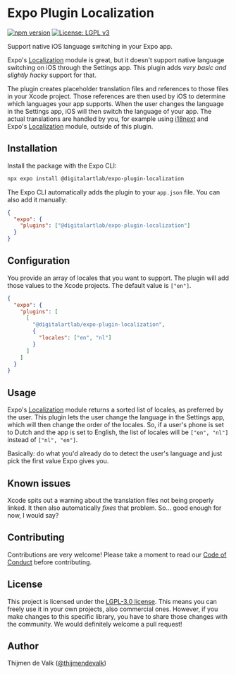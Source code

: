 # Expo Plugin Localization

[![npm version](https://badge.fury.io/js/%40digitalartlab%2Fexpo-plugin-localization.svg)](https://badge.fury.io/js/%40digitalartlab%2Fexpo-plugin-localization)
[![License: LGPL v3](https://img.shields.io/badge/License-LGPL%20v3-blue.svg)](https://www.gnu.org/licenses/lgpl-3.0)

Support native iOS language switching in your Expo app.

Expo's [Localization](https://docs.expo.io/versions/latest/sdk/localization/) module is great, but it doesn't support native language switching on iOS through the Settings app. This plugin adds _very basic and slightly hacky_ support for that.

The plugin creates placeholder translation files and references to those files in your Xcode project. Those references are then used by iOS to determine which languages your app supports. When the user changes the language in the Settings app, iOS will then switch the language of your app. The actual translations are handled by you, for example using [i18next](https://www.i18next.com/) and Expo's [Localization](https://docs.expo.io/versions/latest/sdk/localization/) module, outside of this plugin.

## Installation

Install the package with the Expo CLI:

```bash
npx expo install @digitalartlab/expo-plugin-localization
```

The Expo CLI automatically adds the plugin to your `app.json` file. You can also add it manually:

```json
{
  "expo": {
    "plugins": ["@digitalartlab/expo-plugin-localization"]
  }
}
```

## Configuration

You provide an array of locales that you want to support. The plugin will add those values to the Xcode projects. The default value is `["en"]`.

```json
{
  "expo": {
    "plugins": [
      [
        "@digitalartlab/expo-plugin-localization",
        {
          "locales": ["en", "nl"]
        }
      ]
    ]
  }
}
```

## Usage

Expo's [Localization](https://docs.expo.io/versions/latest/sdk/localization/) module returns a sorted list of locales, as preferred by the user. This plugin lets the user change the language in the Settings app, which will then change the order of the locales. So, if a user's phone is set to Dutch and the app is set to English, the list of locales will be `["en", "nl"]` instead of `["nl", "en"]`.

Basically: do what you'd already do to detect the user's language and just pick the first value Expo gives you.

## Known issues

Xcode spits out a warning about the translation files not being properly linked. It then also automatically _fixes_ that problem. So... good enough for now, I would say?

## Contributing

Contributions are very welcome! Please take a moment to read our [Code of Conduct](https://github.com/digitalartlab/.github/blob/main/CODE_OF_CONDUCT.md) before contributing.

## License

This project is licensed under the [LGPL-3.0 license](LICENSE). This means you can freely use it in your own projects, also commercial ones. However, if you make changes to this specific library, you have to share those changes with the community. We would definitely welcome a pull request!

## Author

Thijmen de Valk ([@thijmendevalk](https://github.com/thijmendevalk))
